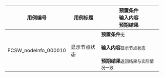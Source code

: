 |用例编号|用例标题|预置条件<br>输入内容<br>预期结果|
|----------------|----------------|----------------|
|FCSW_nodeInfo_000010|显示节点状态|**预置条件**`无`<br><br>**输入内容**`显示节点状态`<br><br>**预期结果**`返回结果与实际情况一致`|
